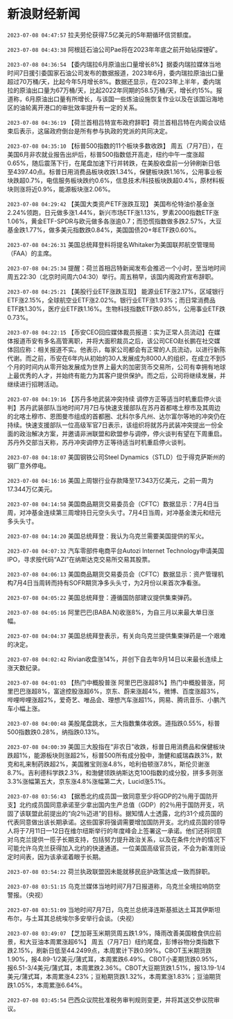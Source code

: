# 新浪财经新闻
`2023-07-08 04:47:57` 拉夫劳伦获得7.5亿美元的5年期循环信贷额度。

`2023-07-08 04:43:38` 阿根廷石油公司Pae将在2023年年底之前开始钻探锂矿。

`2023-07-08 04:36:54` 【委内瑞拉6月原油出口量增长8%】据委内瑞拉媒体当地时间7日援引委国家石油公司发布的数据报道，2023年6月，委内瑞拉原油出口量超过70万桶/天，比起今年5月增长8%。数据还显示，在2023年上半年，委内瑞拉的原油出口量为67万桶/天，比起2022年同期的58.5万桶/天，增长约15%。报道称，6月原油出口量有所增长，与该国一些炼油设施恢复作业以及在该国沿海地区的油轮离开港口的审批效率提升有一定的关系。

`2023-07-08 04:36:19` 【荷兰首相吕特宣布政府辞职】荷兰首相吕特在内阁会议结束后表示，这届政府倒台是所有参与执政的党派的共同决定。

`2023-07-08 04:35:10` 【标普500指数的11个板块多数收跌】 周五（7月7日），在美国6月非农就业报告出炉后，标普500指数低开高走，纽约中午一度涨超0.65%，随后震荡下行，在尾盘加速下行并转跌，在美股收盘前一分钟刷新日低至4397.40点。标普日用消费品板块收跌1.34%，保健板块跌1.16%，公用事业板块跌超0.7%，电信服务板块跌约0.6%，信息技术/科技板块跌超0.4%，原材料板块则涨将近0.9%，能源板块涨2.06%。

`2023-07-08 04:29:42` 【美国大类资产ETF涨跌互现】 美国布伦特油价基金涨2.24%领跑，日元做多涨1.44%，新兴市场ETF涨1.13%，罗素2000指数ETF涨1.06%，黄金ETF-SPDR与欧元做多各涨逾0.7；而恐慌指数做多跌2.57%，大豆基金跌1.77%，做多美元指数跌0.84%，美国国债20+年ETF跌0.60%。

`2023-07-08 04:26:31` 美国总统拜登料将提名Whitaker为美国联邦航空管理局（FAA）的主席。

`2023-07-08 04:25:34` 提醒：荷兰首相吕特新闻发布会推迟一个小时，至当地时间周五22:30（北京时间周六04:30）举行。周五稍早，该国内阁政府宣布辞职。

`2023-07-08 04:25:21` 【美股行业ETF涨跌互现】 能源业ETF涨2.17%，区域银行ETF涨2.15%，全球航空业ETF涨2.02%。银行业ETF涨1.93%；而日常消费品ETF跌1.30%，医疗业ETF跌1.16%。生物科技指数ETF跌0.85%，公用事业ETF跌0.73%。

`2023-07-08 04:22:15` 【币安CEO回应媒体裁员报道：实为正常人员流动】在媒体报道币安有多名高管离职，并将大面积裁员之后，该公司CEO赵长鹏在社交媒体回应称：相关报道不实。他表示，每家公司都会有正常的人员流动，以进行新陈代谢。而之前，币安在6年内从初始的30人发展成为8000人的组织，在成立不到5个月的时间内从零开始发展成为世界上最大的加密货币交易所，公司有幸拥有地球上最优秀的人才，并始终有能力为其客户提供保护。而之后，公司将继续发展，并继续进行招聘活动。

`2023-07-08 04:19:16` 【苏丹多地武装冲突持续 调停方正等适当时机重启停火谈判】苏丹武装部队当地时间7月7日与快速支援部队在苏丹首都喀土穆市及其周边的北喀土穆市、恩图曼市组成的首都圈、北科尔多凡州、达尔富尔等地的冲突仍在持续。快速支援部队一位高级军官7日表示，该组织将就苏丹武装冲突提出一份全面的政治解决方案，并邀请非洲联盟和欧盟参与调停，停火谈判有望在下周重启。苏丹外交部当天称，苏丹冲突调停方正等待适当时机重启停火谈判。

`2023-07-08 04:18:07` 美国钢铁公司Steel Dynamics（STLD）位于得克萨斯州的钢厂意外停电。

`2023-07-08 04:16:16` 美国上周银行业存款降至17.343万亿美元，之前一周为17.344万亿美元。

`2023-07-08 04:14:58` 美国商品期货交易委员会（CFTC）数据显示：7月4日当周，对冲基金连续第三周增持日元空头头寸。7月4日当周，对冲基金澳元和纽元多头头寸。

`2023-07-08 04:14:20` 美国总统拜登：我认为乌克兰需要美国提供的军火。

`2023-07-08 04:07:32` 汽车零部件电商平台Autozi Internet Technology申请美国IPO，寻求按代码“AZI”在纳斯达克交易所交易其股票。

`2023-07-08 04:06:13` 美国商品期货交易委员会（CFTC）数据显示：资产管理机构7月4日当周转而持有SOFR期货净多头头寸，为2月份以来首次净看涨。

`2023-07-08 04:05:22` 美国总统拜登：遵循国防部建议提供集束弹药。

`2023-07-08 04:05:16` 阿里巴巴(BABA.N)收涨8%，为自三月以来最大单日涨幅。

`2023-07-08 04:04:37` 美国总统拜登表示，有关向乌克兰提供集束弹药是一个艰难的决定。

`2023-07-08 04:02:42` Rivian收盘涨14%，并创下自去年9月14日以来最长连续上涨天数纪录。

`2023-07-08 04:01:03` 【热门中概股普涨 阿里巴巴涨超8%】热门中概股普涨，阿里巴巴涨超8%，富途控股涨超6%，京东、蔚来涨超4%，微博、百度涨超3%，哔哩哔哩涨超2%，爱奇艺、唯品会、理想汽车涨超1%，网易、腾讯音乐、小鹏汽车小幅上涨。

`2023-07-08 04:00:48` 美股尾盘跳水，三大指数集体收跌。道指跌0.55%，标普500指数跌0.28%，纳指跌0.13%。

`2023-07-08 04:00:39` 美国三大股指在“非农日”收跌，标普日用消费品和保健板块跌超1%，能源板块则涨超2%，标普500所有成分股中，渤健和威瑞森跌3%，默克和礼来制药跌超2%，美国雅宝则涨4.8%，哈利伯顿涨7.8%，斯伦贝谢涨8.7%。吉利德科学跌2.3%，和渤健领跌纳斯达克100指数的成分股，拼多多则涨3.3%涨幅第五大，京东涨4.8%涨幅第二大，Lucid涨5.1%。

`2023-07-08 03:56:43` 【据悉北约成员国一致同意至少将GDP的2％用于国防开支】北约成员国同意承诺至少拿出国内生产总值（GDP）的2％用于国防开支，巩固了该联盟此前提出的“向2％迈进”的目标。据知情人士透露，北约31个成员国的代表同意做出该长期承诺。这些国家将强调需要增加国防开支。北约成员国的领导人将于7月11日—12日在维尔纽斯举行的年度峰会上签署这一承诺。他们还将同意对乌克兰提供一揽子长期支持，包括努力提升政治关系，以及在条件允许的情况下可能允许乌克兰获得加入北约的快速通道。一位美国高级官员说，不会为新准则设定时间表，因为该承诺着眼于长期。

`2023-07-08 03:54:22` 荷兰执政联盟因未能就移民庇护政策达成一致而辞职。

`2023-07-08 03:51:15` 乌克兰媒体当地时间7月7日报道称，乌克兰全境拉响防空警报。（央视）

`2023-07-08 03:51:09` 当地时间7月7日，乌克兰总统泽连斯基抵达土耳其伊斯坦布尔，与土耳其总统埃尔多安举行会谈。（央视）

`2023-07-08 03:49:07` 【芝加哥玉米期货周五跌1.9%，降雨改善美国粮食供应前景，和大豆油本周累涨超6%】 周五（7月7日）纽约尾盘，彭博谷物分类指数下跌2.15%，刷新日低至44.2499点，本周累计下跌0.99%。CBOT玉米期货跌1.90%，报4.89-1/2美元/蒲式耳，本周累跌6.49%。CBOT小麦期货跌0.95%，报6.51-3/4美元/蒲式耳，本周累跌2.36%。CBOT大豆期货跌1.51%，报13.19-1/4美元/蒲式耳，本周累涨4.23%；豆粕期货跌1.32%，本周累涨1.83%；豆油期货跌1.05%，本周累涨6.64%。

`2023-07-08 03:45:54` 巴西众议院批准税务审判规则变更，并将其送交参议院审议。

